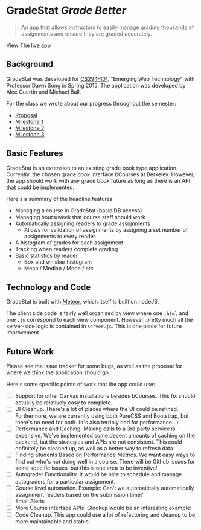 # GradeStat *Grade Better*
> An app that allows instructors to easily manage grading thousands of assignments and ensure they are graded accurately.

[View The live app][gs]

## Background
GradeStat was developed for [CS294-101][cs294], "Emerging Web Technology" with Professor Dawn Song in Spring 2015. The application was developed by Alec Guertin and Michael Ball.

For the class we wrote about our progress throughout the semester:

* [Proposal](http://webtech-cs294.tumblr.com/post/111183958936/proposal-GradeStat-by-lambda-lambda-lambda)
* [Milestone 1](http://webtech-cs294.tumblr.com/post/113788229828/GradeStat-project-milestone-1-team-lambda-lambda)
* [Milestone 2](http://webtech-cs294.tumblr.com/post/116986546335/project-milestone-2-GradeStat)
* [Milestone 3](http://webtech-cs294.tumblr.com/post/118692005919/gradestat-final-report)

## Basic Features
GradeStat is an extension to an existing grade book type application. Currently, the chosen grade book interface bCourses at Berkeley. However, the app should work with any grade book future as long as there is an API that could be implemented.

Here's a summary of the headline features:

* Managing a course in GradeStat (basic DB access)
* Managing hours/week that course staff should work
* Automatically assigning readers to grade assignments
	* Allows for validation of assignments by assigning a set number of assignments to every reader.
* A histogram of grades for each assignment
* Tracking when readers complete grading
* Basic statistics by reader
	* Box and whisker histogram
	* Mean / Median / Mode / etc

## Technology and Code

GradeStat is built with [Meteor][meteor], which itself is built on nodeJS.

The client side code is fairly well organized by view where one `.html` and one `.js` correspond to each view component. However, pretty much all the server-side logic is contained in `server.js`. This is one place for future improvement.

## Future Work
Please see the issue tracker for some bugs, as well as the proposal for where we think the application should go.

Here's some specific points of work that the app could use:

- [ ] Support for other Canvas installations besides bCourses. This fix should actually be relatively easy to complete.
- [ ] UI Cleanup. There's a lot of places where the UI could be refined. Furthermore,  we are currently using both PureCSS and Bootstrap, but there's no need for both. (It's also terribly bad for performance...)
- [ ] Performance and Caching. Making calls to a 3rd party service is expensive. We've implemented some decent amounts of caching on the backend, but the strategies and APIs are not consistent. This could definitely be cleaned up, as well as a better way to refresh data.
- [ ] Finding Students Based on Performance Metrics. We want easy ways to find out who's not doing well in a course. There will be Github issues for some specific issues, but this is one area to be inventive!
- [ ] Autograder Functionality. It would be nice to schedule and manage autograders for a particular assignment.
- [ ] Course level automation. Example: Can't we automatically automatically assignment readers based on the submission time?
- [ ] Email Alerts
- [ ] More Course interface APIs. Glookup would be an interesting example!
- [ ] Code Cleanup. This app could use a lot of refactoring and cleanup to be more maintainable and stable.

[gs]: https://GradeStat.meteor.com/
[cs294]: http://inst.eecs.berkeley.edu/~cs294-101/sp15/
[meteor]: http://meteor.com